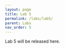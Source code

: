 ```yaml
---
layout: page
title: Lab 5
permalink: /labs/lab5/
parent: Labs
nav_order: 5
---
```


Lab 5 will be released here.

